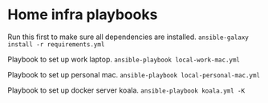 # Home infra playbooks

Run this first to make sure all dependencies are installed.
`ansible-galaxy install -r requirements.yml`

Playbook to set up work laptop.
`ansible-playbook local-work-mac.yml`

Playbook to set up personal mac.
`ansible-playbook local-personal-mac.yml`

Playbook to set up docker server koala.
`ansible-playbook koala.yml -K`

